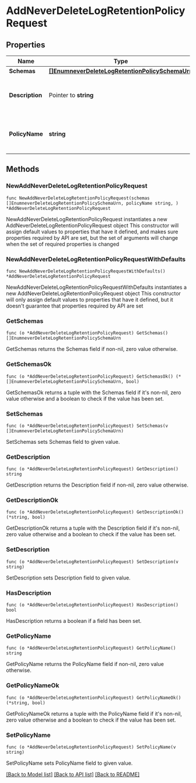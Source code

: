 # AddNeverDeleteLogRetentionPolicyRequest

## Properties

Name | Type | Description | Notes
------------ | ------------- | ------------- | -------------
**Schemas** | [**[]EnumneverDeleteLogRetentionPolicySchemaUrn**](EnumneverDeleteLogRetentionPolicySchemaUrn.md) |  | 
**Description** | Pointer to **string** | A description for this Log Retention Policy | [optional] 
**PolicyName** | **string** | Name of the new Log Retention Policy | 

## Methods

### NewAddNeverDeleteLogRetentionPolicyRequest

`func NewAddNeverDeleteLogRetentionPolicyRequest(schemas []EnumneverDeleteLogRetentionPolicySchemaUrn, policyName string, ) *AddNeverDeleteLogRetentionPolicyRequest`

NewAddNeverDeleteLogRetentionPolicyRequest instantiates a new AddNeverDeleteLogRetentionPolicyRequest object
This constructor will assign default values to properties that have it defined,
and makes sure properties required by API are set, but the set of arguments
will change when the set of required properties is changed

### NewAddNeverDeleteLogRetentionPolicyRequestWithDefaults

`func NewAddNeverDeleteLogRetentionPolicyRequestWithDefaults() *AddNeverDeleteLogRetentionPolicyRequest`

NewAddNeverDeleteLogRetentionPolicyRequestWithDefaults instantiates a new AddNeverDeleteLogRetentionPolicyRequest object
This constructor will only assign default values to properties that have it defined,
but it doesn't guarantee that properties required by API are set

### GetSchemas

`func (o *AddNeverDeleteLogRetentionPolicyRequest) GetSchemas() []EnumneverDeleteLogRetentionPolicySchemaUrn`

GetSchemas returns the Schemas field if non-nil, zero value otherwise.

### GetSchemasOk

`func (o *AddNeverDeleteLogRetentionPolicyRequest) GetSchemasOk() (*[]EnumneverDeleteLogRetentionPolicySchemaUrn, bool)`

GetSchemasOk returns a tuple with the Schemas field if it's non-nil, zero value otherwise
and a boolean to check if the value has been set.

### SetSchemas

`func (o *AddNeverDeleteLogRetentionPolicyRequest) SetSchemas(v []EnumneverDeleteLogRetentionPolicySchemaUrn)`

SetSchemas sets Schemas field to given value.


### GetDescription

`func (o *AddNeverDeleteLogRetentionPolicyRequest) GetDescription() string`

GetDescription returns the Description field if non-nil, zero value otherwise.

### GetDescriptionOk

`func (o *AddNeverDeleteLogRetentionPolicyRequest) GetDescriptionOk() (*string, bool)`

GetDescriptionOk returns a tuple with the Description field if it's non-nil, zero value otherwise
and a boolean to check if the value has been set.

### SetDescription

`func (o *AddNeverDeleteLogRetentionPolicyRequest) SetDescription(v string)`

SetDescription sets Description field to given value.

### HasDescription

`func (o *AddNeverDeleteLogRetentionPolicyRequest) HasDescription() bool`

HasDescription returns a boolean if a field has been set.

### GetPolicyName

`func (o *AddNeverDeleteLogRetentionPolicyRequest) GetPolicyName() string`

GetPolicyName returns the PolicyName field if non-nil, zero value otherwise.

### GetPolicyNameOk

`func (o *AddNeverDeleteLogRetentionPolicyRequest) GetPolicyNameOk() (*string, bool)`

GetPolicyNameOk returns a tuple with the PolicyName field if it's non-nil, zero value otherwise
and a boolean to check if the value has been set.

### SetPolicyName

`func (o *AddNeverDeleteLogRetentionPolicyRequest) SetPolicyName(v string)`

SetPolicyName sets PolicyName field to given value.



[[Back to Model list]](../README.md#documentation-for-models) [[Back to API list]](../README.md#documentation-for-api-endpoints) [[Back to README]](../README.md)


